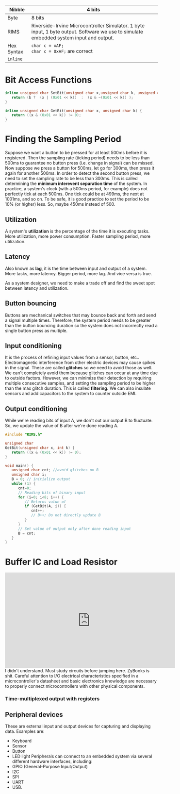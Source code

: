
| Nibble     | 4 bits                                                                                                                                 |
| ---------- | -------------------------------------------------------------------------------------------------------------------------------------- |
| Byte       | 8 bits                                                                                                                                 |
| RIMS       | Riverside-Irvine Microcontroller Simulator. 1 byte input, 1 byte output. Software we use to simulate embedded system input and output. |
| Hex Syntax | `char c = xAF;`<br>`char c = 0xAF;`  are correct                                                                                       |
| `inline`   |                                                                                                                                        |

# Bit Access Functions
```c
inline unsigned char SetBit(unsigned char x,unsigned char k, unsigned char b) {
   return (b ?  (x | (0x01 << k))  :  (x & ~(0x01 << k)) );
}

inline unsigned char GetBit(unsigned char x, unsigned char k) {
   return ((x & (0x01 << k)) != 0);
}
```

# Finding the Sampling Period
Suppose we want a button to be pressed for at least 500ms before it is registered. Then the sampling rate (ticking period) needs to be less than 500ms to guarantee no button press (i.e. change in signal) can be missed.
Now suppose we press a button for 500ms, let go for 300ms, then press it again for another 500ms. In order to detect the second button press, we need to set the sampling rate to be less than 300ms. This is called determining the __minimum interevent separation time__ of the system.
In practice, a system's clock (with a 500ms period, for example) does not perfectly tick at each 500ms. One tick could be at 499ms, the next at 1001ms, and so on. To be safe, it is good practice to set the period to be 10% (or higher) less. So, maybe 450ms instead of 500.

## Utilization
A system's **utilization** is the percentage of the time it is executing tasks. More utilization, more power consumption.
Faster sampling period, more utilization. 

## Latency
Also known as **lag**, it is the time between input and output of a system. More tasks, more latency. Bigger period, more lag. And vice versa is true.

As a system designer, we need to make a trade off and find the sweet spot between latency and utilization.

## Button bouncing
Buttons are mechanical switches that may bounce back and forth and send a signal multiple times. Therefore, the system period needs to be greater than the button bouncing duration so the system does not incorrectly read a single button press as multiple.

## Input conditioning
It is the process of refining input values from a sensor, button, etc..
Electromagnetic interference from other electric devices may cause spikes in the signal. These are called **glitches** so we need to avoid those as well. We can't completely avoid them because glitches can occur at any time due to outside factors. However, we can minimize their detection by requiring multiple consecutive samples, and setting the sampling period to be higher than the max glitch duration. This is called **filtering.**
We can also insulate sensors and add capacitors to the system to counter outside EMI.

## Output conditioning
While we're reading bits of input A, we don't out our output B to fluctuate. So, we update the value of B after we're done reading A.

```c
#include "RIMS.h"

unsigned char 
GetBit(unsigned char x, int k) {
   return ((x & (0x01 << k)) != 0);
}

void main() {
   unsigned char cnt; //avoid glitches on B
   unsigned char i;
   B = 0; // initialize output
   while (1) {
      cnt=0;
      // Reading bits of binary input
      for (i=0; i<8; i++) {
	     // Returns value of 
         if (GetBit(A, i)) {
            cnt++;
            // B++; Do not directly update B
         }                
      }
      // Set value of output only after done reading input
      B = cnt; 
   } 
}
```

# Buffer IC and Load Resistor

<iframe width="560" height="315" src="https://www.youtube.com/embed/Z1_Ag3dxH34?si=Ad-z1P_1ei_E9WxK" title="YouTube video player" frameborder="0" allow="accelerometer; autoplay; clipboard-write; encrypted-media; gyroscope; picture-in-picture; web-share" referrerpolicy="strict-origin-when-cross-origin" allowfullscreen></iframe>
I didn't understand. Must study circuits before jumping here. ZyBooks is shit.
	Careful attention to I/O electrical characteristics specified in a microcontroller's datasheet and basic electronics knowledge are necessary to properly connect microcontrollers with other physical components.



### Time-multiplexed output with registers


## Peripheral devices
These are external input and output devices for capturing and displaying data. Examples are:
- Keyboard
- Sensor
- Button
- LED light
Peripherals can connect to an embedded system via several different hardware interfaces, including:
- GPIO (General-Purpose Input/Output)
- I2C
- SPI
- UART
- USB.


